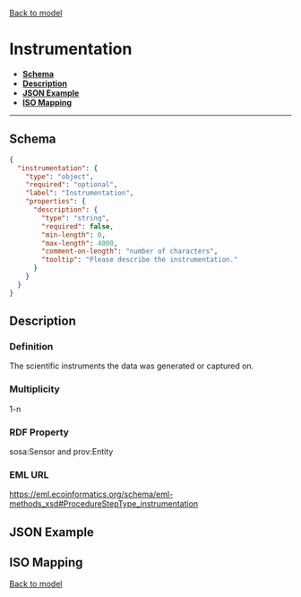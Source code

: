 [Back to model](_base.md)

# Instrumentation

- **[Schema](#schema)**
- **[Description](#description)**
- **[JSON Example](#json-example)**
- **[ISO Mapping](#iso-mapping)**
---
## Schema
```json
{
  "instrumentation": {
    "type": "object",
    "required": "optional",
    "label": "Instrumentation",
    "properties": {
      "description": {
        "type": "string",
        "required": false,
        "min-length": 0,
        "max-length": 4000,
        "comment-on-length": "number of characters",
        "tooltip": "Please describe the instrumentation."
      }
    }
  }
}
```

## Description
### Definition
The scientific instruments the data was generated or captured on.
### Multiplicity
1-n
### RDF Property
sosa:Sensor and prov:Entity
### EML URL
https://eml.ecoinformatics.org/schema/eml-methods_xsd#ProcedureStepType_instrumentation
## JSON Example
## ISO Mapping

[Back to model](_base.md)
